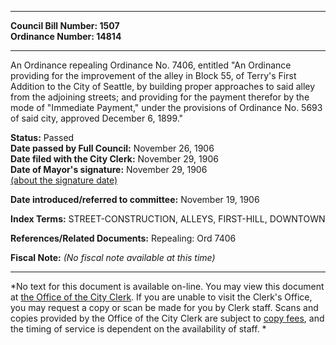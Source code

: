 * * * * *  
  
**Council Bill Number: [](#h0)[](#h2)1507**   
**Ordinance Number: 14814**  
  
* * * * *  
  
An Ordinance repealing Ordinance No. 7406, entitled "An Ordinance providing for the improvement of the alley in Block 55, of Terry's First Addition to the City of Seattle, by building proper approaches to said alley from the adjoining streets; and providing for the payment therefor by the mode of "Immediate Payment," under the provisions of Ordinance No. 5693 of said city, approved December 6, 1899."  
  
**Status:** Passed   
**Date passed by Full Council:** November 26, 1906   
**Date filed with the City Clerk:** November 29, 1906   
**Date of Mayor's signature:** November 29, 1906   
[(about the signature date)](/~public/approvaldate.htm)   
  
  
**Date introduced/referred to committee:** November 19, 1906   
  
**Index Terms:** STREET-CONSTRUCTION, ALLEYS, FIRST-HILL, DOWNTOWN  
  
**References/Related Documents:** Repealing: Ord 7406  
  
**Fiscal Note:** *(No fiscal note available at this time)*  
  
* * * * *  
  
*No text for this document is available on-line. You may view this document at [the Office of the City Clerk](http://www.seattle.gov/leg/clerk/contactUs.htm). If you are unable to visit the Clerk's Office, you may request a copy or scan be made for you by Clerk staff. Scans and copies provided by the Office of the City Clerk are subject to [copy fees](http://clerk.seattle.gov/~public/clerkfees.htm), and the timing of service is dependent on the availability of staff. *  
  
  
